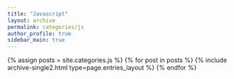 ```yaml
---
title: "Javascript"
layout: archive
permalink: categories/js
author_profile: true
sidebar_main: true
---
```



{% assign posts = site.categories.js %}
{% for post in posts %} {% include archive-single2.html type=page.entries_layout %} {% endfor %}
